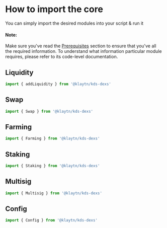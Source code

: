 # How to import the core
You can simply import the desired modules into your script & run it

#### Note:
Make sure you've read the [Prerequisites](./Prerequisites.md) section to ensure that you've all the required information. To understand what information particular module requires, please refer to its code-level documentation.

## Liquidity
```js
import { addLiquidity } from '@klaytn/kds-dexs'
```

## Swap
```js
import { Swap } from '@klaytn/kds-dexs'
```

## Farming
```js
import { Farming } from '@klaytn/kds-dexs'
```

## Staking
```js
import { Staking } from '@klaytn/kds-dexs'
```

## Multisig
```js
import { Multisig } from '@klaytn/kds-dexs'
```

## Config
```js
import { Config } from '@klaytn/kds-dexs'
```